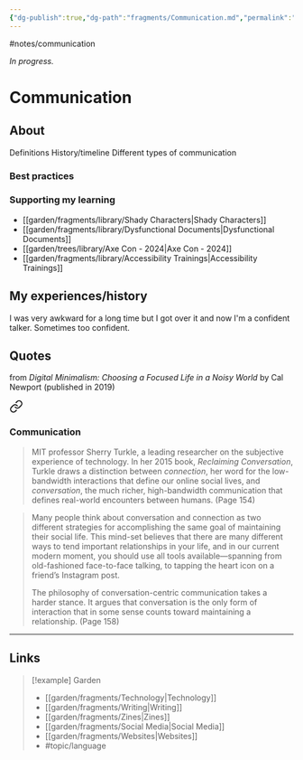 ```yaml
---
{"dg-publish":true,"dg-path":"fragments/Communication.md","permalink":"/fragments/communication/","created":"2025-03-17T17:45:58.746-04:00","updated":"2025-06-26T10:34:06.358-04:00"}
---
```


#notes/communication

*In progress.*
# Communication 
## About
Definitions
History/timeline
Different types of communication
### Best practices
### Supporting my learning
- [[garden/fragments/library/Shady Characters\|Shady Characters]]
- [[garden/fragments/library/Dysfunctional Documents\|Dysfunctional Documents]]
- [[garden/trees/library/Axe Con - 2024\|Axe Con - 2024]]
- [[garden/fragments/library/Accessibility Trainings\|Accessibility Trainings]]

## My experiences/history
I was very awkward for a long time but I got over it and now I'm a confident talker. Sometimes too confident.

## Quotes
from _Digital Minimalism: Choosing a Focused Life in a Noisy World_ by Cal Newport (published in 2019)

<div class="transclusion internal-embed is-loaded"><a class="markdown-embed-link" href="/fragments/library/digital-minimalism/#communication" aria-label="Open link"><svg xmlns="http://www.w3.org/2000/svg" width="24" height="24" viewBox="0 0 24 24" fill="none" stroke="currentColor" stroke-width="2" stroke-linecap="round" stroke-linejoin="round" class="svg-icon lucide-link"><path d="M10 13a5 5 0 0 0 7.54.54l3-3a5 5 0 0 0-7.07-7.07l-1.72 1.71"></path><path d="M14 11a5 5 0 0 0-7.54-.54l-3 3a5 5 0 0 0 7.07 7.07l1.71-1.71"></path></svg></a><div class="markdown-embed">



### Communication
>  MIT professor Sherry Turkle, a leading researcher on the subjective experience of technology. In her 2015 book, *Reclaiming Conversation*, Turkle draws a distinction between *connection*, her word for the low-bandwidth interactions that define our online social lives, and *conversation*, the much richer, high-bandwidth communication that defines real-world encounters between humans. (Page 154)

> Many people think about conversation and connection as two different strategies for accomplishing the same goal of maintaining their social life. This mind-set believes that there are many different ways to tend important relationships in your life, and in our current modern moment, you should use all tools available—spanning from old-fashioned face-to-face talking, to tapping the heart icon on a friend’s Instagram post.
> 
> The philosophy of conversation-centric communication takes a harder stance. It argues that conversation is the only form of interaction that in some sense counts toward maintaining a relationship. (Page 158)




</div></div>


---


## Links

> [!example] Garden
> - [[garden/fragments/Technology\|Technology]]
> - [[garden/fragments/Writing\|Writing]]
> - [[garden/fragments/Zines\|Zines]]
> - [[garden/fragments/Social Media\|Social Media]]
> - [[garden/fragments/Websites\|Websites]]
> - #topic/language

